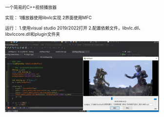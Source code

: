 一个简易的C++视频播放器

实现：
  1播放器使用libvlc实现
  2界面使用MFC

运行：
  1.使用visual studio 2019/2022打开
  2.配置依赖文件，libvlc.dll、libvlccore.dll和plugin文件夹

<img src="show.jpg"/>
